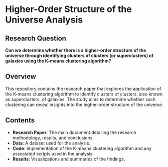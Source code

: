 # Higher-Order Structure of the Universe Analysis

## Research Question

**Can we determine whether there is a higher-order structure of the universe through identifying clusters of clusters (or superclusters) of galaxies using the K-means clustering algorithm?**

## Overview

This repository contains the research paper that explores the application of the K-means clustering algorithm to identify clusters of clusters, also known as superclusters, of galaxies. The study aims to determine whether such clustering can reveal insights into the higher-order structure of the universe.

## Contents

- **Research Paper**: The main document detailing the research methodology, results, and conclusions.
- **Data**: A dataset used for the analysis.
- **Code**: Implementation of the K-means clustering algorithm and any associated scripts used in the analysis.
- **Results**: Visualizations and summaries of the findings.
